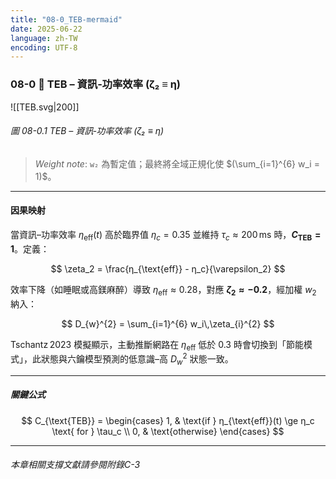 ```yaml
---
title: "08-0_TEB-mermaid"
date: 2025-06-22
language: zh-TW
encoding: UTF-8
---
```

### 08-0 🔑 TEB – 資訊‑功率效率 (ζ₂ ≡ η)


![[TEB.svg|200]]
###### 圖 08-0.1 TEB – 資訊‑功率效率 (ζ₂ ≡ η)

> *Weight note*: `w₂` 為暫定值；最終將全域正規化使 $(\sum_{i=1}^{6} w_i = 1)$。

---
#### 因果映射

當資訊–功率效率 $η_{\text{eff}}(t)$ 高於臨界值 $η_c = 0.35$ 並維持 $\tau_c \approx 200\,\mathrm{ms}$ 時，**$C_{\text{TEB}} = 1$**。定義：

$$
\zeta_2 = \frac{η_{\text{eff}} - η_c}{\varepsilon_2}
$$

效率下降（如睡眠或高鎂麻醉）導致 $η_{\text{eff}} \approx 0.28$，對應 **$\zeta_2 \approx -0.2$**，經加權 $w_2$ 納入：

$$
D_{w}^{2} = \sum_{i=1}^{6} w_i\,\zeta_{i}^{2}
$$

Tschantz 2023 模擬顯示，主動推斷網路在 $η_{\text{eff}}$ 低於 0.3 時會切換到「節能模式」，此狀態與六鑰模型預測的低意識–高 $D_w^2$ 狀態一致。

---

##### 關鍵公式

$$
C_{\text{TEB}} =
\begin{cases}
1, & \text{if } η_{\text{eff}}(t) \ge η_c \text{ for } \tau_c \\
0, & \text{otherwise}
\end{cases}
$$

---
###### 本章相關支撐文獻請參閱附錄C-3